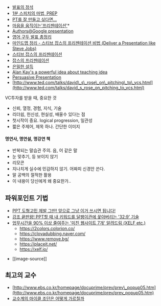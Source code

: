 
* [발표의 정석](https://drive.google.com/file/d/1uQ5VOXBNk_Nf6V5JUXhKl2pHZY5N1wA4/view)
* [1분 스피치의 마법, PREP](https://inuit.co.kr/1437)
* [PT를 잘 만들고 싶다면...](http://twiny.tistory.com/1668)
* [마음을 움직이는'프리젠테이션'](http://moreover.co.kr/2460514 "http://moreover.co.kr/2460514")*
* [Authors@Google presentation](http://www.presentationzen.com/presentationzen/2008/04/authorsgoogle-p.html "http://www.presentationzen.com/presentationzen/2008/04/authorsgoogle-p.html")
* [영어 구두 발표 총정리](http://moai.tistory.com/498 "영어 구두 발표 총정리")
* [마인드맵 정리 - 스티브 잡스의 프리젠테이션 비법 (Deliver a Presentation like Steve Jobs)](http://mandki.tistory.com/39 "http://mandki.tistory.com/39")
* [스티브 잡스의 프리젠테이션](http://architect.tistory.com/442 "http://architect.tistory.com/442")
* [잡스의 프리젠테이션](http://blog.naver.com/knbawe/110032644932 "http://blog.naver.com/knbawe/110032644932")
* [은밀한 설득](http://inuit.co.kr/1561 "http://inuit.co.kr/1561")
* [Alan Kay's a powerful idea about teaching idea](http://moai.tistory.com/764 "http://moai.tistory.com/764")
* [Persuasive Presentation](http://neonebula.egloos.com/2208505 "http://neonebula.egloos.com/2208505")
* [http://www.ted.com/talks/david\_s\_rose\_on\_pitching\_to\_vcs.html](http://www.ted.com/talks/david_s_rose_on_pitching_to_vcs.html)


VC투자를 받을 때, 중요한 것

* 신뢰, 열정, 경험, 지식, 기술
* 리더쉽, 헌신성, 현실성, 배울수 있다는 점
* 첫시작이 중요. logical progression, 일관성
* 짧은 주제어, 제목 하나. 간단한 이미지

#### 명연사, 명연설, 명강연 책

* 반복되는 말습관 주의. 음, 어 같은 말
* 눈 맞추기, 등 보이지 않기
* 리모콘
* 지나치게 실수에 민감하지 않기. 어짜피 신경안 쓴다.
* 말 공백의 절적한 활용
* 이 내용이 당신에게 왜 중요한가..

## 파워포인트 기법
- [PPT 도형고민 제발 그만! 앞으로 그냥 이거 쓰시면 됩니다!](https://www.youtube.com/watch?v=XMSz_fwMb5M)
- [강조 끝판왕! PPT할 때 내 키워드를 달팽이관에 꽃아버리는 '32:9' 기술](https://www.youtube.com/watch?v=q8zMAZa8Jwo)
- [업무시간을 90% 이상 줄여주는 '미친 웹사이트 7개' 알려드림 (XELF etc.)](https://www.youtube.com/watch?v=-iD7xNi7ly8)
  - https://2colors.colorion.co/ 
  - https://clovadubbing.naver.com/
  - https://www.remove.bg/
  - https://placeit.net/
  - https://xelf.io/
* [[image-source]]

## 최고의 교수
* [http://www.ebs.co.kr/homepage/docuprime/prev/prev\_popup05.htm](http://www.ebs.co.kr/homepage/docuprime/prev/prev_popup05.htm)
* [교수계의 마이클 조던은 어떻게 가르칠까](http://news.naver.com/main/read.nhn?mode=LSD&mid=sec&sid1=102&oid=006&aid=0000027785)
